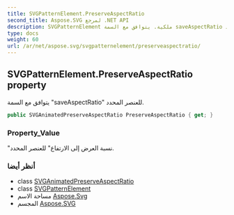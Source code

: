 ```yaml
---
title: SVGPatternElement.PreserveAspectRatio
second_title: Aspose.SVG لمرجع .NET API
description: SVGPatternElement ملكية. يتوافق مع السمة saveAspectRatio للعنصر المحدد.
type: docs
weight: 60
url: /ar/net/aspose.svg/svgpatternelement/preserveaspectratio/
---
```

## SVGPatternElement.PreserveAspectRatio property

يتوافق مع السمة "saveAspectRatio" للعنصر المحدد.

```csharp
public SVGAnimatedPreserveAspectRatio PreserveAspectRatio { get; }
```

### Property_Value

"نسبة العرض إلى الارتفاع" للعنصر المحدد.

### أنظر أيضا

* class [SVGAnimatedPreserveAspectRatio](../../../aspose.svg.datatypes/svganimatedpreserveaspectratio/)
* class [SVGPatternElement](../)
* مساحة الاسم [Aspose.Svg](../../svgpatternelement/)
* المجسم [Aspose.SVG](../../../)


